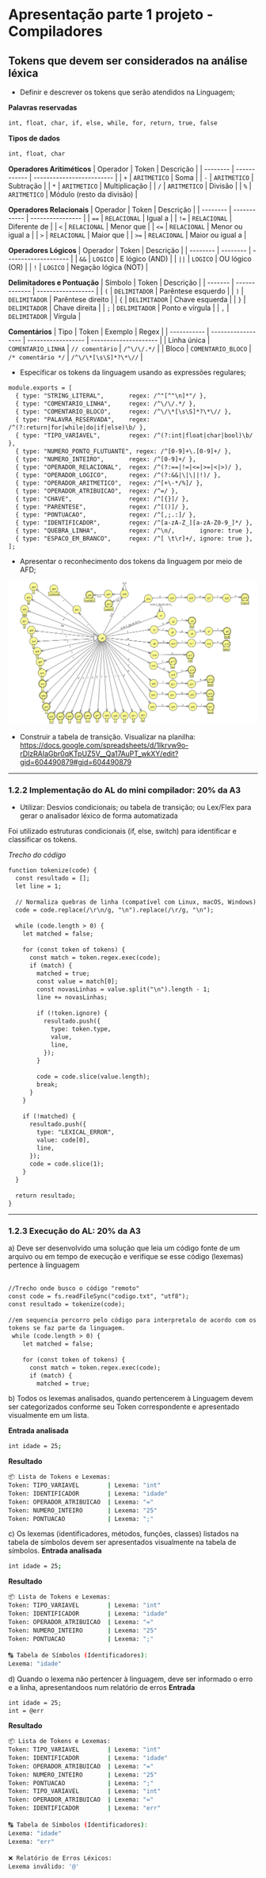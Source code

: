 # Apresentação parte 1 projeto - Compiladores

## Tokens que devem ser considerados na análise léxica
* Definir e descrever os tokens que serão atendidos na Linguagem;


**Palavras reservadas**
```bash
int, float, char, if, else, while, for, return, true, false
```
**Tipos de dados**
```bash
int, float, char
```
**Operadores Aritiméticos**
| Operador | Token        | Descrição                 |
| -------- | ------------ | ------------------------- |
| `+`      | `ARITMETICO` | Soma                      |
| `-`      | `ARITMETICO` | Subtração                 |
| `*`      | `ARITMETICO` | Multiplicação             |
| `/`      | `ARITMETICO` | Divisão                   |
| `%`      | `ARITMETICO` | Módulo (resto da divisão) |

**Operadores Relacionais**
| Operador | Token        | Descrição        |
| -------- | ------------ | ---------------- |
| `==`     | `RELACIONAL` | Igual a          |
| `!=`     | `RELACIONAL` | Diferente de     |
| `<`      | `RELACIONAL` | Menor que        |
| `<=`     | `RELACIONAL` | Menor ou igual a |
| `>`      | `RELACIONAL` | Maior que        |
| `>=`     | `RELACIONAL` | Maior ou igual a |


**Operadores Lógicos**
| Operador | Token    | Descrição            |
| -------- | -------- | -------------------- |
| `&&`     | `LOGICO` | E lógico (AND)       |
| `||`     | `LOGICO` | OU lógico (OR)       |
| `!`      | `LOGICO` | Negação lógica (NOT) |

**Delimitadores e Pontuação**
| Símbolo | Token         | Descrição          |
| ------- | ------------- | ------------------ |
| `(`     | `DELIMITADOR` | Parêntese esquerdo |
| `)`     | `DELIMITADOR` | Parêntese direito  |
| `{`     | `DELIMITADOR` | Chave esquerda     |
| `}`     | `DELIMITADOR` | Chave direita      |
| `;`     | `DELIMITADOR` | Ponto e vírgula    |
| `,`     | `DELIMITADOR` | Vírgula            |

**Comentários**
| Tipo        | Token              | Exemplo            | Regex                 |
| ----------- | ------------------ | ------------------ | --------------------- |
| Linha única | `COMENTARIO_LINHA` | `// comentário`    | `/^\/\/.*/`           |
| Bloco       | `COMENTARIO_BLOCO` | `/* comentário */` | `/^\/\*[\s\S]*?\*\//` |

  
* Especificar os tokens da linguagem usando as expressões regulares; 
```node
module.exports = [
  { type: "STRING_LITERAL",       regex: /^"[^"\n]*"/ },
  { type: "COMENTARIO_LINHA",     regex: /^\/\/.*/ },
  { type: "COMENTARIO_BLOCO",     regex: /^\/\*[\s\S]*?\*\// },
  { type: "PALAVRA_RESERVADA",    regex: /^(?:return|for|while|do|if|else)\b/ },
  { type: "TIPO_VARIAVEL",        regex: /^(?:int|float|char|bool)\b/ },
  { type: "NUMERO_PONTO_FLUTUANTE", regex: /^[0-9]+\.[0-9]+/ },
  { type: "NUMERO_INTEIRO",       regex: /^[0-9]+/ },
  { type: "OPERADOR_RELACIONAL",  regex: /^(?:==|!=|<=|>=|<|>)/ },
  { type: "OPERADOR_LOGICO",      regex: /^(?:&&|\|\||!)/ },
  { type: "OPERADOR_ARITMETICO",  regex: /^[+\-*/%]/ },
  { type: "OPERADOR_ATRIBUICAO",  regex: /^=/ },
  { type: "CHAVE",                regex: /^[{}]/ },
  { type: "PARENTESE",            regex: /^[()]/ },
  { type: "PONTUACAO",            regex: /^[,;.:]/ },
  { type: "IDENTIFICADOR",        regex: /^[a-zA-Z_][a-zA-Z0-9_]*/ },
  { type: "QUEBRA_LINHA",         regex: /^\n/,       ignore: true },
  { type: "ESPACO_EM_BRANCO",     regex: /^[ \t\r]+/, ignore: true },
];

```
* Apresentar o reconhecimento dos tokens da linguagem por meio de AFD;

![IMAGEM_AFD](imagem_afd_trabalho.png)

* Construir a tabela de transição.
Visualizar na planilha: https://docs.google.com/spreadsheets/d/1lkrvw9o-rDlzRAIaGbr0qKTpUZ5V__Qa17AuPT_wkXY/edit?gid=604490879#gid=604490879


----

### 1.2.2 Implementação do AL do mini compilador: 20% da A3

* Utilizar: Desvios condicionais; ou tabela de transição; ou Lex/Flex para gerar o
analisador léxico de forma automatizada

Foi utilizado estruturas condicionais (if, else, switch) para identificar e classificar os tokens.

_Trecho do código_
```node
function tokenize(code) {
  const resultado = [];
  let line = 1;

  // Normaliza quebras de linha (compatível com Linux, macOS, Windows)
  code = code.replace(/\r\n/g, "\n").replace(/\r/g, "\n");

  while (code.length > 0) {
    let matched = false;

    for (const token of tokens) {
      const match = token.regex.exec(code);
      if (match) {
        matched = true;
        const value = match[0];
        const novasLinhas = value.split("\n").length - 1;
        line += novasLinhas;

        if (!token.ignore) {
          resultado.push({
            type: token.type,
            value,
            line,
          });
        }

        code = code.slice(value.length);
        break;
      }
    }

    if (!matched) {
      resultado.push({
        type: "LEXICAL_ERROR",
        value: code[0],
        line,
      });
      code = code.slice(1);
    }
  }

  return resultado;
}
```
---

### 1.2.3 Execução do AL: 20% da A3

a) Deve ser desenvolvido uma solução que leia um código fonte de um arquivo ou em tempo de
execução e verifique se esse código (lexemas) pertence à linguagem

```node

//Trecho onde busco o código "remoto"
const code = fs.readFileSync("codigo.txt", "utf8");
const resultado = tokenize(code);

//em sequencia percorro pelo código para interpretalo de acordo com os tokens se faz parte da linguagem.
 while (code.length > 0) {
    let matched = false;

    for (const token of tokens) {
      const match = token.regex.exec(code);
      if (match) {
        matched = true;
```

b) Todos os lexemas analisados, quando pertencerem à Linguagem devem ser categorizados
conforme seu Token correspondente e apresentado visualmente em um lista.

**Entrada analisada**
```bash
int idade = 25;
```
**Resultado**
```bash
📦 Lista de Tokens e Lexemas:
Token: TIPO_VARIAVEL        | Lexema: "int"
Token: IDENTIFICADOR        | Lexema: "idade"
Token: OPERADOR_ATRIBUICAO  | Lexema: "="
Token: NUMERO_INTEIRO       | Lexema: "25"
Token: PONTUACAO            | Lexema: ";"
```

c) Os lexemas (identificadores, métodos, funções, classes) listados na tabela de símbolos devem ser
apresentados visualmente na tabela de símbolos.
**Entrada analisada**
```bash
int idade = 25;
```
**Resultado**
```bash
📦 Lista de Tokens e Lexemas:
Token: TIPO_VARIAVEL        | Lexema: "int"
Token: IDENTIFICADOR        | Lexema: "idade"
Token: OPERADOR_ATRIBUICAO  | Lexema: "="
Token: NUMERO_INTEIRO       | Lexema: "25"
Token: PONTUACAO            | Lexema: ";"

🔠 Tabela de Símbolos (Identificadores):
Lexema: "idade"
```
d) Quando o lexema não pertencer à linguagem, deve ser informado o erro e a linha, apresentandoos num relatório de erros
**Entrada**
```node
int idade = 25;
int = @err
```

**Resultado**
```bash
📦 Lista de Tokens e Lexemas:
Token: TIPO_VARIAVEL        | Lexema: "int"
Token: IDENTIFICADOR        | Lexema: "idade"
Token: OPERADOR_ATRIBUICAO  | Lexema: "="
Token: NUMERO_INTEIRO       | Lexema: "25"
Token: PONTUACAO            | Lexema: ";"
Token: TIPO_VARIAVEL        | Lexema: "int"
Token: OPERADOR_ATRIBUICAO  | Lexema: "="
Token: IDENTIFICADOR        | Lexema: "err"

🔠 Tabela de Símbolos (Identificadores):
Lexema: "idade"
Lexema: "err"

❌ Relatório de Erros Léxicos:
Lexema inválido: '@'
```
